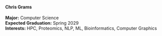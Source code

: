 #### Chris Grams
**Major:** Computer Science<br>
**Expected Graduation:** Spring 2029<br>
**Interests:** HPC, Proteomics, NLP, ML, Bioinformatics, Computer Graphics<br>